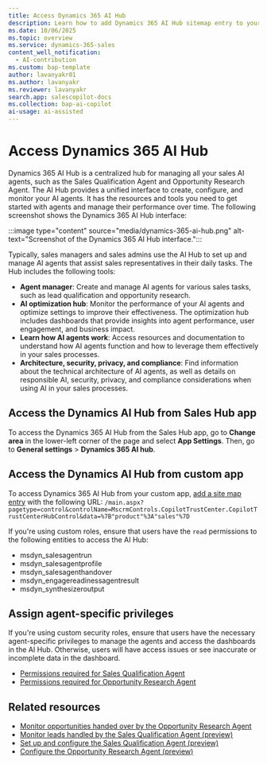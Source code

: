 ```yaml
---
title: Access Dynamics 365 AI Hub
description: Learn how to add Dynamics 365 AI Hub sitemap entry to your custom app to manage your sales AI agents.
ms.date: 10/06/2025
ms.topic: overview
ms.service: dynamics-365-sales
content_well_notification:
  - AI-contribution
ms.custom: bap-template
author: lavanyakr01
ms.author: lavanyakr
ms.reviewer: lavanyakr
search.app: salescopilot-docs
ms.collection: bap-ai-copilot
ai-usage: ai-assisted
---
```


# Access Dynamics 365 AI Hub

Dynamics 365 AI Hub is a centralized hub for managing all your sales AI agents, such as the Sales Qualification Agent and Opportunity Research Agent. The AI Hub provides a unified interface to create, configure, and monitor your AI agents. It has the resources and tools you need to get started with agents and manage their performance over time. The following screenshot shows the Dynamics 365 AI Hub interface:

:::image type="content" source="media/dynamics-365-ai-hub.png" alt-text="Screenshot of the Dynamics 365 AI Hub interface.":::

Typically, sales managers and sales admins use the AI Hub to set up and manage AI agents that assist sales representatives in their daily tasks. The Hub includes the following tools:

- **Agent manager**: Create and manage AI agents for various sales tasks, such as lead qualification and opportunity research.
- **AI optimization hub**: Monitor the performance of your AI agents and optimize settings to improve their effectiveness. The optimization hub includes dashboards that provide insights into agent performance, user engagement, and business impact.
- **Learn how AI agents work**: Access resources and documentation to understand how AI agents function and how to leverage them effectively in your sales processes.
- **Architecture, security, privacy, and compliance**: Find information about the technical architecture of AI agents, as well as details on responsible AI, security, privacy, and compliance considerations when using AI in your sales processes.

## Access the Dynamics AI Hub from Sales Hub app

To access the Dynamics 365 AI Hub from the Sales Hub app, go to **Change area** in the lower-left corner of the page and select **App Settings**. Then, go to **General settings** > **Dynamics 365 AI hub**.

## Access the Dynamics AI Hub from custom app

To access Dynamics 365 AI Hub from your custom app, [add a site map entry](add-custom-site-map.md) with the following URL:
`/main.aspx?pagetype=control&controlName=MscrmControls.CopilotTrustCenter.CopilotTrustCenterHubControl&data=%7B"product"%3A"sales"%7D`

If you're using custom roles, ensure that users have the `read` permissions to the following entities to access the AI Hub:

- msdyn_salesagentrun
- msdyn_salesagentprofile
- msdyn_salesagenthandover
- msdyn_engagereadinessagentresult
- msdyn_synthesizeroutput

## Assign agent-specific privileges

If you're using custom security roles, ensure that users have the necessary agent-specific privileges to manage the agents and access the dashboards in the AI Hub. Otherwise, users will have access issues or see inaccurate or incomplete data in the dashboard.

- [Permissions required for Sales Qualification Agent](configure-sales-qualification-agent.md#grant-permissions-to-custom-security-role)
- [Permissions required for Opportunity Research Agent](configure-opportunity-research-agent.md#grant-permissions-to-custom-security-role)


## Related resources

- [Monitor opportunities handed over by the Opportunity Research Agent](monitor-opportunity-agent.md) 
- [Monitor leads handled by the Sales Qualification Agent (preview)](monitor-leads-by-sales-qualification-agent.md)
- [Set up and configure the Sales Qualification Agent (preview)](configure-sales-qualification-agent.md)
- [Configure the Opportunity Research Agent (preview)](configure-opportunity-research-agent.md)